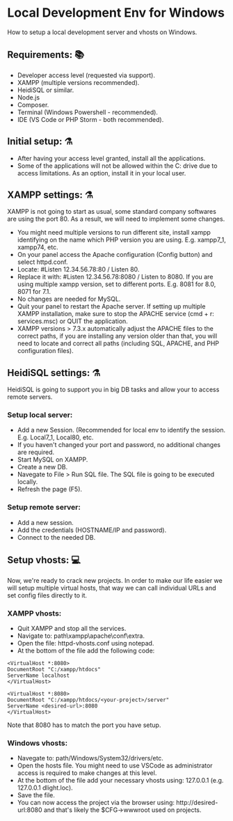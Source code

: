# Local Development Env for Windows
How to setup a local development server and vhosts on Windows.

## Requirements: :books:
- Developer access level (requested via support).
- XAMPP (multiple versions recommended).
- HeidiSQL or similar.
- Node.js
- Composer.
- Terminal (Windows Powershell - recommended).
- IDE (VS Code or PHP Storm - both recommended).

## Initial setup: :alembic:
- After having your access level granted, install all the applications. 
- Some of the applications will not be allowed within the C: drive due to access limitations. As an option, install it in your local user.

## XAMPP settings: :alembic:
XAMPP is not going to start as usual, some standard company softwares are using the port 80. As a result, we will need to implement some changes.
- You might need multiple versions to run different site, install xampp identifying on the name which PHP version you are using. E.g. xampp7_1, xampp74, etc.
- On your panel access the Apache configuration (Config button) and select httpd.conf.
- Locate: #Listen 12.34.56.78:80 / Listen 80.
- Replace it with: #Listen 12.34.56.78:8080 / Listen to 8080. If you are using multiple xampp version, set to different ports. E.g. 8081 for 8.0, 8071 for 7.1.
- No changes are needed for MySQL.
- Quit your panel to restart the Apache server. If setting up multiple XAMPP installation, make sure to stop the APACHE service (cmd + r: services.msc) or QUIT the application.
- XAMPP versions > 7.3.x automatically adjust the APACHE files to the correct paths, if you are installing any version older than that, you will need to locate and correct all paths (including SQL, APACHE, and PHP configuration files).

## HeidiSQL settings: :alembic:
HeidiSQL is going to support you in big DB tasks and allow your to access remote servers.
### Setup local server:
- Add a new Session. (Recommended for local env to identify the session. E.g. Local7_1, Local80, etc.
- If you haven't changed your port and password, no additional changes are required.
- Start MySQL on XAMPP.
- Create a new DB.
- Navegate to File > Run SQL file. The SQL file is going to be executed locally.
- Refresh the page (F5).

### Setup remote server:
- Add a new session.
- Add the credentials (HOSTNAME/IP and password).
- Connect to the needed DB.

## Setup vhosts: :computer:
Now, we're ready to crack new projects. In order to make our life easier we will setup multiple virtual hosts, that way we can call individual URLs and set config files directly to it.
### XAMPP vhosts:
- Quit XAMPP and stop all the services.
- Navigate to: path\xampp\apache\conf\extra.
- Open the file: httpd-vhosts.conf using notepad.
- At the bottom of the file add the following code:
```
<VirtualHost *:8080>
DocumentRoot "C:/xampp/htdocs"
ServerName localhost
</VirtualHost>

<VirtualHost *:8080>
DocumentRoot "C:/xampp/htdocs/<your-project>/server"
ServerName <desired-url>:8080
</VirtualHost>
```
Note that 8080 has to match the port you have setup.

### Windows vhosts:
- Navegate to: path/Windows/System32/drivers/etc.
- Open the hosts file. You might need to use VSCode as administrator access is required to make changes at this level.
- At the bottom of the file add your necessary vhosts using: 127.0.0.1 <desired-url> (e.g. 127.0.0.1 dlight.loc).
- Save the file.
- You can now access the project via the browser using: http://desired-url:8080 and that's likely the $CFG->wwwroot used on projects.
